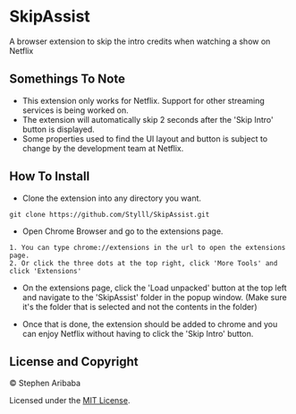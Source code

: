 # SkipAssist
A browser extension to skip the intro credits when watching a show on Netflix

## Somethings To Note
* This extension only works for Netflix. Support for other streaming services is being worked on.
* The extension will automatically skip 2 seconds after the 'Skip Intro' button is displayed.
* Some properties used to find the UI layout and button is subject to change by the development team at Netflix.

## How To Install
* Clone the extension into any directory you want.
```
git clone https://github.com/Stylll/SkipAssist.git
```

* Open Chrome Browser and go to the extensions page.
```
1. You can type chrome://extensions in the url to open the extensions page.
2. Or click the three dots at the top right, click 'More Tools' and click 'Extensions'
```

* On the extensions page, click the 'Load unpacked' button at the top left and navigate to the 'SkipAssist' folder in the popup window. (Make sure it's the folder that is selected and not the contents in the folder)

* Once that is done, the extension should be added to chrome and you can enjoy Netflix without having to click the 'Skip Intro' button.


## License and Copyright

&copy; Stephen Aribaba

Licensed under the [MIT License](https://opensource.org/licenses/MIT).
